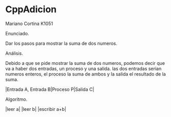 # CppAdicion
Mariano Cortina K1051

Enunciado.

   Dar los pasos para mostrar la suma de dos numeros.
  
Análisis.

   Debido a que se pide mostrar la suma de dos numeros, podemos decir que va a haber dos entradas, un proceso y una salida.
 las dos entradas serian numeros enteros, el proceso la suma de ambos y la salida el resultado de la suma.
 
   |Entrada A, Entrada B|Proceso P|Salida C|

Algoritmo.

  |leer a|
  |leer b|
  |escribir a+b|
